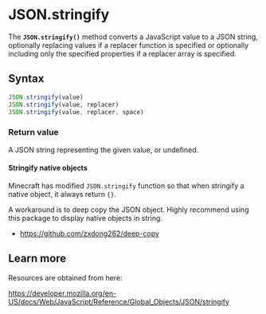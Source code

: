 # JSON.stringify

The **`JSON.stringify()`** method converts a JavaScript value to a JSON string, optionally replacing values if a replacer function is specified or optionally including only the specified properties if a replacer array is specified.

## Syntax

```js
JSON.stringify(value)
JSON.stringify(value, replacer)
JSON.stringify(value, replacer, space)
```

### Return value

A JSON string representing the given value, or undefined.

#### Stringify native objects

Minecraft has modified `JSON.stringify` function so that when stringify a native object, it always return `{}`.

A workaround is to deep copy the JSON object. Highly recommend using this package to display native objects in string.
- https://github.com/zxdong262/deep-copy

## Learn more

Resources are obtained from here:

https://developer.mozilla.org/en-US/docs/Web/JavaScript/Reference/Global_Objects/JSON/stringify
